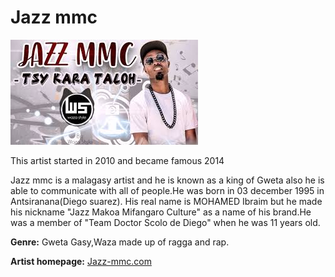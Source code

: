 # Jazz mmc

![This is a label of his song-"Not as before"](jazz.JPG)

This artist started in 2010 and became famous 2014

Jazz mmc is a malagasy artist and he is known as a king of Gweta also he is able to communicate with all of people.He was born in 03 december 1995 in Antsiranana(Diego suarez). His real name is MOHAMED Ibraim but he made his nickname "Jazz Makoa Mifangaro Culture" as a name of his brand.He was a member of "Team Doctor Scolo de Diego" when he was 11 years old.

**Genre:** Gweta Gasy,Waza made up of ragga and rap.

**Artist homepage:** [Jazz-mmc.com](https//www.jazz-mmc.google.com)
